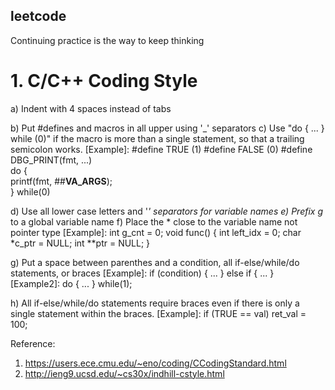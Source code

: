 ## leetcode
Continuing practice is the way to keep thinking

# 1. C/C++ Coding Style
a) Indent with 4 spaces instead of tabs

b) Put #defines and macros in all upper using '_' separators
c) Use "do { ... } while (0)" if the macro is more than a single statement, so that a trailing semicolon works.
[Example]:
#define TRUE (1)
#define FALSE (0)
#define DBG_PRINT(fmt, ...)        \
do {                               \
    printf(fmt, ##__VA_ARGS__);    \
} while(0)

d) Use all lower case letters and '_' separators for variable names
e) Prefix g_ to a global variable name
f) Place the * close to the variable name not pointer type
[Example]:
int g_cnt = 0;
void func() {
    int left_idx = 0;
    char *c_ptr = NULL;
    int **ptr = NULL;
}

g) Put a space between parenthes and a condition, all if-else/while/do statements, or braces
[Example]:
if (condition) {
    ...
} else if {
    ...
}
[Example2]:
do {
    ...
} while(1);

h) All if-else/while/do statements require braces even if there is only a single statement within the braces.
[Example]:
if (TRUE == val) ret_val = 100;

Reference:
1. https://users.ece.cmu.edu/~eno/coding/CCodingStandard.html
2. http://ieng9.ucsd.edu/~cs30x/indhill-cstyle.html
